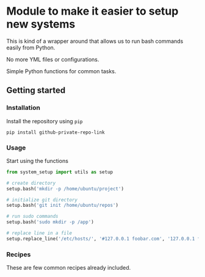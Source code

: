 # Module to make it easier to setup new systems

This is kind of a wrapper around that allows us to run bash commands easily from Python.

No more YML files or configurations.

Simple Python functions for common tasks.

## Getting started

### Installation

Install the repository using `pip`

```
pip install github-private-repo-link
```

### Usage

Start using the functions

``` python
from system_setup import utils as setup

# create directory
setup.bash('mkdir -p /home/ubuntu/project')

# initialize git directory
setup.bash('git init /home/ubuntu/repos')

# run sudo commands
setup.bash('sudo mkdir -p /app')

# replace line in a file
setup.replace_line('/etc/hosts/', '#127.0.0.1 foobar.com', '127.0.0.1 foobar.com')
```

### Recipes

These are few common recipes already included.